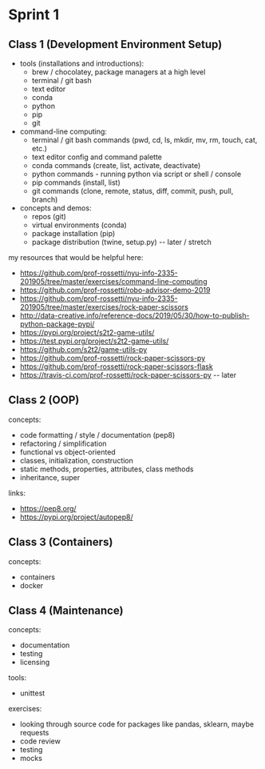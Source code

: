 
# Sprint 1

## Class 1 (Development Environment Setup)

  + tools (installations and introductions):
    + brew / chocolatey, package managers at a high level
    + terminal / git bash
    + text editor
    + conda
    + python
    + pip
    + git
  + command-line computing:
    + terminal / git bash commands (pwd, cd, ls, mkdir, mv, rm, touch, cat, etc.)
    + text editor config and command palette
    + conda commands (create, list, activate, deactivate)
    + python commands - running python via script or shell / console
    + pip commands (install, list)
    + git commands (clone, remote, status, diff, commit, push, pull, branch)
  + concepts and demos:
    + repos (git)
    + virtual environments (conda)
    + package installation (pip)
    + package distribution (twine, setup.py) -- later / stretch

my resources that would be helpful here:
  + https://github.com/prof-rossetti/nyu-info-2335-201905/tree/master/exercises/command-line-computing
  + https://github.com/prof-rossetti/robo-advisor-demo-2019
  + https://github.com/prof-rossetti/nyu-info-2335-201905/tree/master/exercises/rock-paper-scissors
  + http://data-creative.info/reference-docs/2019/05/30/how-to-publish-python-package-pypi/
  + https://pypi.org/project/s2t2-game-utils/
  + https://test.pypi.org/project/s2t2-game-utils/
  + https://github.com/s2t2/game-utils-py
  + https://github.com/prof-rossetti/rock-paper-scissors-py
  + https://github.com/prof-rossetti/rock-paper-scissors-flask
  + https://travis-ci.com/prof-rossetti/rock-paper-scissors-py -- later


## Class 2 (OOP)

concepts:

  + code formatting / style / documentation (pep8)
  + refactoring / simplification
  + functional vs object-oriented
  + classes, initialization, construction
  + static methods, properties, attributes, class methods
  + inheritance, super

links:
  + https://pep8.org/
  + https://pypi.org/project/autopep8/

## Class 3 (Containers)

concepts:

  + containers
  + docker

## Class 4 (Maintenance)

concepts:

  + documentation
  + testing
  + licensing

tools:
  + unittest

exercises:

  + looking through source code for packages like pandas, sklearn, maybe requests
  + code review
  + testing
  + mocks

